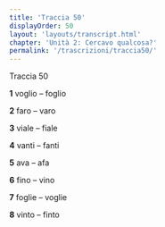 ```yaml
---
title: 'Traccia 50'
displayOrder: 50
layout: 'layouts/transcript.html'
chapter: 'Unità 2: Cercavo qualcosa?'
permalink: '/trascrizioni/traccia50/'
---
```


Traccia 50

**1** voglio – foglio

**2** faro – varo

**3** viale – fiale

**4** vanti – fanti

**5** ava – afa

**6** fino – vino

**7** foglie – voglie

**8** vinto – finto
